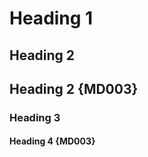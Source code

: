 Heading 1
=========

Heading 2
---------

## Heading 2 {MD003} ##

### Heading 3 ###

#### Heading 4 {MD003}

<!-- markdownlint-configure-file {
  "MD003": {
    "style": "setext_with_atx_closed"
  }
} -->
